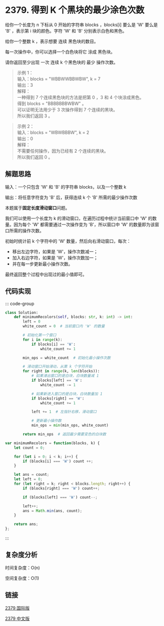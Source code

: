 # 2379. 得到 K 个黑块的最少涂色次数 <Badge type="tip" text="Easy" />

给你一个长度为 n 下标从 0 开始的字符串 blocks ，blocks[i] 要么是 'W' 要么是 'B' ，表示第 i 块的颜色。字符 'W' 和 'B' 分别表示白色和黑色。

给你一个整数 k ，表示想要 连续 黑色块的数目。

每一次操作中，你可以选择一个白色块将它 涂成 黑色块。

请你返回至少出现 一次 连续 k 个黑色块的 最少 操作次数。

>示例 1：  
输入：blocks = "WBBWWBBWBW", k = 7  
输出：3  
解释：  
一种得到 7 个连续黑色块的方法是把第 0 ，3 和 4 个块涂成黑色。  
得到 blocks = "BBBBBBBWBW" 。  
可以证明无法用少于 3 次操作得到 7 个连续的黑块。  
所以我们返回 3 。  
 

>示例 2：  
输入：blocks = "WBWBBBW", k = 2  
输出：0  
解释：  
不需要任何操作，因为已经有 2 个连续的黑块。  
所以我们返回 0 。  


## 解题思路
输入：一个只包含 'W' 和 'B' 的字符串 blocks，以及一个整数 k

输出：将任意字符变为 'B' 后，获得连续 k 个 'B' 所需的最少操作次数

本题属于**固定长度滑动窗口**问题。

我们可以使用一个长度为 k 的滑动窗口，在遍历过程中统计当前窗口中 'W' 的数量。因为每个 'W' 都需要通过一次操作变为 'B'，所以窗口中 'W' 的数量即为该窗口所需的操作次数。

初始时统计前 k 个字符中的 'W' 数量，然后向右滑动窗口，每次：

- 移出左边字符，如果是 'W'，操作次数减一；
- 加入右边字符，如果是 'W'，操作次数加一；
- 并在每一步更新最小操作次数。

最终返回整个过程中出现过的最小值即可。

## 代码实现

::: code-group

```python
class Solution:
    def minimumRecolors(self, blocks: str, k: int) -> int:
        left = 0
        white_count = 0  # 当前窗口内 'W' 的数量

        # 初始化第一个窗口
        for i in range(k):
            if blocks[i] == 'W':
                white_count += 1

        min_ops = white_count  # 初始化最小操作次数

        # 滑动窗口开始滑动，从第 k 个字符开始
        for right in range(k, len(blocks)):
            # 如果滑出窗口的是白块，白块数量减 1
            if blocks[left] == 'W':
                white_count -= 1

            # 如果新进入窗口的是白块，白块数量加 1
            if blocks[right] == 'W':
                white_count += 1

            left += 1  # 左指针右移，滑动窗口

            # 更新最小操作数
            min_ops = min(min_ops, white_count)

        return min_ops  # 返回最少需要变色的白块数
```

```javascript
var minimumRecolors = function(blocks, k) {
    let count = 0;

    for (let i = 0; i < k; i++) {
        if (blocks[i] === 'W') count ++;
    }

    let ans = count;
    let left = 0;
    for (let right = k; right < blocks.length; right++) {
        if (blocks[right] === 'W') count++;

        if (blocks[left] === 'W') count--;

        left++;
        ans = Math.min(ans, count);
    }

    return ans;
};
```

:::

## 复杂度分析

时间复杂度：O(n)

空间复杂度：O(1)

## 链接

[2379 国际版](https://leetcode.com/problems/minimum-recolors-to-get-k-consecutive-black-blocks/)

[2379 中文版](https://leetcode.cn/problems/minimum-recolors-to-get-k-consecutive-black-blocks/)
